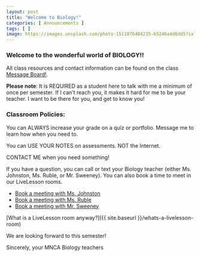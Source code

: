```yaml
---
layout: post
title: "Welcome to Biology!"
categories: [ Announcements ]
tags: [ ]
image: https://images.unsplash.com/photo-1511876484235-b5246a4d6dd5?ixlib=rb-1.2.1&auto=format&fit=crop&w=648&q=80
---
```


### Welcome to the wonderful world of BIOLOGY!!

All class resources and contact information can be found on the class [Message Board!](https://docs.google.com/presentation/d/e/2PACX-1vQgYKwh6Z7otnCtLliczTrL5AObiFt1U9-DiZ_uN34Tkf-MrjFHu12DGTLOKoPBDG8DaKOv7F7ptiBV/pub?start=false&loop=false&delayms=3000).

**Please note**: It is REQUIRED as a student here to talk with me a minimum of once per semester.  If I can’t reach you, it makes it hard for me to be your teacher.  I want to be there for you, and get to know you! 


### Classroom Policies:

You can ALWAYS increase your grade on a quiz or portfolio.  Message me to learn how when you need to. 

You can USE YOUR NOTES on assessments.  NOT the Internet. 

CONTACT ME when you need something! 

If you have a question, you can call or text your Biology teacher (either Ms. Johnston, Ms. Ruble, or Mr. Sweeney). You can also book a time to meet in our LiveLesson rooms.

* [Book a meeting with Ms. Johnston](https://emily-johnston.youcanbook.me)
* [Book a meeting with Ms. Ruble](http://larublemnca.youcanbook.me)
* [Book a meeting with Mr. Sweeney](https://jasweeney.youcanbook.me)

[What is a LiveLesson room anyway?]({{ site.baseurl }}/whats-a-livelesson-room)

We are looking forward to this semester!

Sincerely, your MNCA Biology teachers